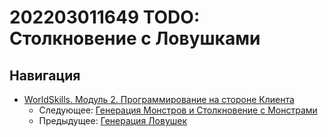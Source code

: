 # 202203011649 TODO: Столкновение с Ловушками


## Навигация

- [WorldSkills. Модуль 2. Программирование на стороне Клиента](202202150946-WS-module-2.md)
    - Следующее: [Генерация Монстров и Столкновение с Монстрами](202203011648-monster-generation-m2-ws.md)
    - Предыдущее: [Генерация Ловушек](202203011645-trap-generation-m2-ws.md)